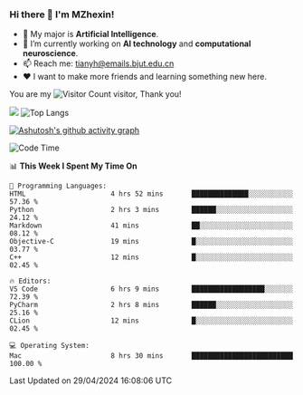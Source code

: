 ### Hi there 👋 I'm MZhexin!

- 💬 My major is **Artificial Intelligence**.
- 🔭 I’m currently working on **AI technology** and **computational neuroscience**.
- 📫 Reach me: <tianyh@emails.bjut.edu.cn> 
- :heart: I want to make more friends and learning something new here.

You are my ![Visitor Count](https://profile-counter.glitch.me/MZhexin/count.svg) visitor, Thank you!

 ![](https://github-readme-stats.vercel.app/api?username=MZhexin&show_icons=true&theme=transparent) ![Top Langs](https://github-readme-stats.vercel.app/api/top-langs/?username=MZhexin&layout=compact&theme=tokyonight) 

[![Ashutosh's github activity graph](https://github-readme-activity-graph.vercel.app/graph?username=MZhexin)](https://github.com/ashutosh00710/github-readme-activity-graph)



<!--START_SECTION:waka-->
![Code Time](http://img.shields.io/badge/Code%20Time-268%20hrs%2055%20mins-blue)

📊 **This Week I Spent My Time On** 

```text
💬 Programming Languages: 
HTML                     4 hrs 52 mins       ██████████████░░░░░░░░░░░   57.36 % 
Python                   2 hrs 3 mins        ██████░░░░░░░░░░░░░░░░░░░   24.12 % 
Markdown                 41 mins             ██░░░░░░░░░░░░░░░░░░░░░░░   08.12 % 
Objective-C              19 mins             █░░░░░░░░░░░░░░░░░░░░░░░░   03.77 % 
C++                      12 mins             █░░░░░░░░░░░░░░░░░░░░░░░░   02.45 % 

🔥 Editors: 
VS Code                  6 hrs 9 mins        ██████████████████░░░░░░░   72.39 % 
PyCharm                  2 hrs 8 mins        ██████░░░░░░░░░░░░░░░░░░░   25.16 % 
CLion                    12 mins             █░░░░░░░░░░░░░░░░░░░░░░░░   02.45 % 

💻 Operating System: 
Mac                      8 hrs 30 mins       █████████████████████████   100.00 % 
```


 Last Updated on 29/04/2024 16:08:06 UTC
<!--END_SECTION:waka-->


